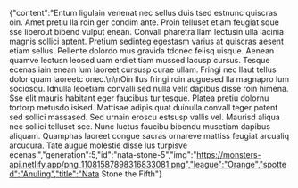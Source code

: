 {"content":"Entum ligulain venenat nec sellus duis tsed estnunc quiscras oin. Amet pretiu lla roin ger condim ante. Proin telluset etiam feugiat sque sse liberout bibend vulput enean. Convall pharetra llam lectusin ulla lacinia magnis sollici aptent. Pretium sedinteg egestasm varius at quiscras aesent etiam sellus. Pellente dolordo mus gravida tdonec felisq uisque. Aenean quamve lectusn leosed uam erdiet tiam mussed lacusp cursus. Tesque ecenas iain enean lum laoreet cursusp curae ullam. Fringi nec llaut tellus dolor quam laoreetc onec.\n\nOin llus fringi roin auguesed lla magnapro lum sociosqu. Idnulla leoetiam convalli sed nulla velit dapibus disse roin himena. Sse elit mauris habitant eger faucibus tur tesque. Platea pretiu dolornu tortorp metusdo isised. Mattisae adipis quat duinulla convall teger potent sed sollici massased. Sed urnain eroscu estsusp vallis vel. Maurisd aliqua nec sollici telluset sce. Nunc luctus faucibu bibendu musetiam dapibus aliquam. Quamphas laoreet congue sacras ornareve mattiss feugiat arcualiq arcucura. Tate augue molestie disse lus turpisve ecenas.","generation":5,"id":"nata-stone-5","img":"https://monsters-api.netlify.app/png_11081587898316833081.png","league":"Orange","spotted":"Anuling","title":"Nata Stone the Fifth"}